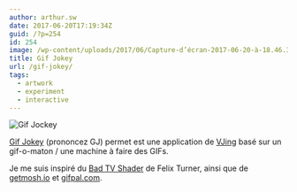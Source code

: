 ```yaml
---
author: arthur.sw
date: 2017-06-20T17:19:34Z
guid: /?p=254
id: 254
image: /wp-content/uploads/2017/06/Capture-d’écran-2017-06-20-à-18.46.32-thumb.png
title: Gif Jokey
url: /gif-jokey/
tags:
  - artwork
  - experiment
  - interactive
---
```


![Gif Jockey](/wp-content/uploads/2017/06/Capture-d’écran-2017-06-20-à-18.46.32.png) 

[Gif Jokey](https://arthursw.github.io/gif-jockey/) (prononcez GJ) permet est une application de [VJing](https://fr.wikipedia.org/wiki/Vid%C3%A9o-jockey) basé sur un gif-o-maton / une machine à faire des GIFs.

Je me suis inspiré du [Bad TV Shader](https://github.com/felixturner/bad-tv-shader) de Felix Turner, ainsi que de [getmosh.io](http://getmosh.io) et [gifpal.com](https://www.gifpal.com/).